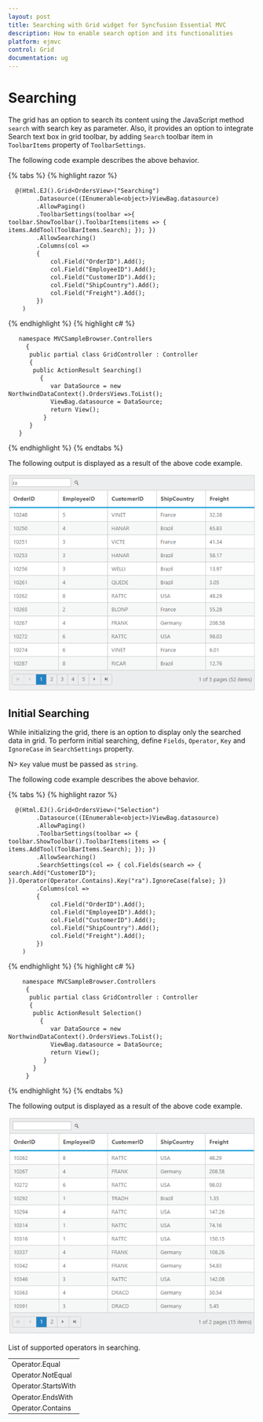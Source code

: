 ```yaml
---
layout: post
title: Searching with Grid widget for Syncfusion Essential MVC
description: How to enable search option and its functionalities
platform: ejmvc
control: Grid
documentation: ug
--- 
```

# Searching

The grid has an option to search its content using the JavaScript method `search` with search key as parameter. Also, it provides an option to integrate Search text box in grid toolbar, by adding `Search` toolbar item in `ToolbarItems` property of `ToolbarSettings`.

The following code example describes the above behavior.

{% tabs %} 
{% highlight razor %}

	  @(Html.EJ().Grid<OrdersView>("Searching")
            .Datasource((IEnumerable<object>)ViewBag.datasource)
            .AllowPaging()
            .ToolbarSettings(toolbar =>{ toolbar.ShowToolbar().ToolbarItems(items => { items.AddTool(ToolBarItems.Search); }); })
            .AllowSearching()           
            .Columns(col =>
            {
                col.Field("OrderID").Add();
                col.Field("EmployeeID").Add();   
                col.Field("CustomerID").Add();
                col.Field("ShipCountry").Add(); 
                col.Field("Freight").Add();    
            })
        )
{% endhighlight  %}
{% highlight c# %}
		
	   namespace MVCSampleBrowser.Controllers
     	 {
          public partial class GridController : Controller
          {
           public ActionResult Searching()
             {
                var DataSource = new NorthwindDataContext().OrdersViews.ToList();
                ViewBag.datasource = DataSource;
                return View();
              }
          }
       }
{% endhighlight  %}
{% endtabs %}

The following output is displayed as a result of the above code example.

![](searching_images/searching_img1.png)


## Initial Searching

While initializing the grid, there is an option to display only the searched data in grid. To perform initial searching, define `Fields`, `Operator`, `Key` and `IgnoreCase` in `SearchSettings` property.

 N> `Key` value must be passed as `string`.

The following code example describes the above behavior.

{% tabs %} 
{% highlight razor %}

	  @(Html.EJ().Grid<OrdersView>("Selection")
            .Datasource((IEnumerable<object>)ViewBag.datasource)
            .AllowPaging()
            .ToolbarSettings(toolbar => { toolbar.ShowToolbar().ToolbarItems(items => { items.AddTool(ToolBarItems.Search); }); })
            .AllowSearching()  
			.SearchSettings(col => { col.Fields(search => { search.Add("CustomerID"); }).Operator(Operator.Contains).Key("ra").IgnoreCase(false); })         
            .Columns(col =>
            {
                col.Field("OrderID").Add();
                col.Field("EmployeeID").Add();   
                col.Field("CustomerID").Add();
                col.Field("ShipCountry").Add(); 
                col.Field("Freight").Add();    
            })
        )
{% endhighlight  %}
{% highlight c# %}
		
        namespace MVCSampleBrowser.Controllers
     	 {
          public partial class GridController : Controller
          {
           public ActionResult Selection()
             {
                var DataSource = new NorthwindDataContext().OrdersViews.ToList();
                ViewBag.datasource = DataSource;
                return View();
              }
           }
         }
{% endhighlight  %}
{% endtabs %}

The following output is displayed as a result of the above code example.

![](searching_images/searching_img2.png)


List of supported operators in searching.

<table>
 <tr>
<td>
Operator.Equal</td></tr>
<tr>
<td>
Operator.NotEqual</td></tr>
<tr>
<td>
Operator.StartsWith</td></tr>
<tr>
<td>
Operator.EndsWith</td></tr>
<tr>
<td>
Operator.Contains</td></tr>
</table>
